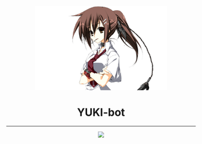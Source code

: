 <div align="center">
    <img src="synopsis/img/yk5001_l.png" width="350px" alt="logo">
    <h1>YUKI-bot</h1>
</div>

---

<div align="center">
    <img src="https://img.shields.io/badge/python-3.9+-red.svg"/>
</div>